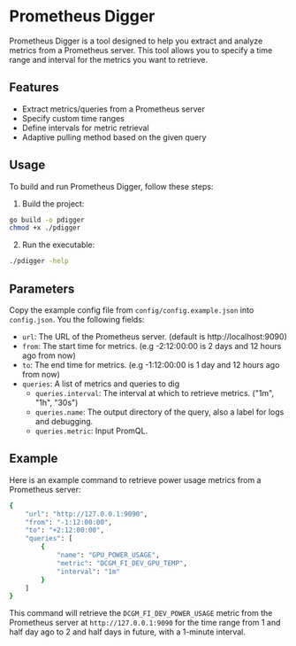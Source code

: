 # Prometheus Digger

Prometheus Digger is a tool designed to help you extract and analyze metrics from a Prometheus server. This tool allows you to specify a time range and interval for the metrics you want to retrieve.

## Features

- Extract metrics/queries from a Prometheus server
- Specify custom time ranges
- Define intervals for metric retrieval
- Adaptive pulling method based on the given query

## Usage

To build and run Prometheus Digger, follow these steps:

1. Build the project:

```sh
go build -o pdigger
chmod +x ./pdigger
```

2. Run the executable:

```sh
./pdigger -help
```

## Parameters

Copy the example config file from `config/config.example.json` into `config.json`. You the following fields:

- `url`: The URL of the Prometheus server. (default is http://localhost:9090)
- `from`: The start time for metrics. (e.g -2:12:00:00 is 2 days and 12 hours ago from now)
- `to`: The end time for metrics. (e.g -1:12:00:00 is 1 day and 12 hours ago from now)
- `queries`: A list of metrics and queries to dig
    - `queries.interval`: The interval at which to retrieve metrics. ("1m", "1h", "30s")
    - `queries.name`: The output directory of the query, also a label for logs and debugging.
    - `queries.metric`: Input PromQL.

## Example

Here is an example command to retrieve power usage metrics from a Prometheus server:

```sh
{
    "url": "http://127.0.0.1:9090",
    "from": "-1:12:00:00",
    "to": "+2:12:00:00",
    "queries": [
        {
            "name": "GPU_POWER_USAGE",
            "metric": "DCGM_FI_DEV_GPU_TEMP",
            "interval": "1m"
        }
    ]
}
```

This command will retrieve the `DCGM_FI_DEV_POWER_USAGE` metric from the Prometheus server at `http://127.0.0.1:9090` for the time range from 1 and half day ago to 2 and half days in future, with a 1-minute interval.
